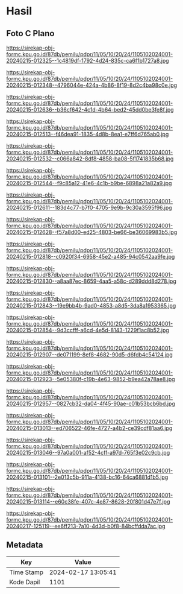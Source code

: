 # Hasil

## Foto C Plano

https://sirekap-obj-formc.kpu.go.id/87db/pemilu/pdpr/11/05/10/20/24/1105102024001-20240215-012325--1c4819df-1792-4d24-835c-ca6f1b1727a8.jpg

https://sirekap-obj-formc.kpu.go.id/87db/pemilu/pdpr/11/05/10/20/24/1105102024001-20240215-012348--4796044e-424a-4b86-8f19-8d2c4ba98c0e.jpg

https://sirekap-obj-formc.kpu.go.id/87db/pemilu/pdpr/11/05/10/20/24/1105102024001-20240215-012636--b36cf642-4c1d-4b64-bed2-45dd0be3fe8f.jpg

https://sirekap-obj-formc.kpu.go.id/87db/pemilu/pdpr/11/05/10/20/24/1105102024001-20240215-012513--f46dea91-1835-4d8b-8ea1-e7ff6d765ab0.jpg

https://sirekap-obj-formc.kpu.go.id/87db/pemilu/pdpr/11/05/10/20/24/1105102024001-20240215-012532--c066a842-8df8-4858-ba08-5f1741835b68.jpg

https://sirekap-obj-formc.kpu.go.id/87db/pemilu/pdpr/11/05/10/20/24/1105102024001-20240215-012544--f9c85a12-41e6-4c1b-b9be-6898a21a82a9.jpg

https://sirekap-obj-formc.kpu.go.id/87db/pemilu/pdpr/11/05/10/20/24/1105102024001-20240215-012611--183d4c77-b7f0-4705-9e9b-9c30a3595f96.jpg

https://sirekap-obj-formc.kpu.go.id/87db/pemilu/pdpr/11/05/10/20/24/1105102024001-20240215-012628--f57a8d00-ed25-4803-be66-be36069983b5.jpg

https://sirekap-obj-formc.kpu.go.id/87db/pemilu/pdpr/11/05/10/20/24/1105102024001-20240215-012818--c0920f34-6958-45e2-a485-94c0542aa9fe.jpg

https://sirekap-obj-formc.kpu.go.id/87db/pemilu/pdpr/11/05/10/20/24/1105102024001-20240215-012830--a8aa87ec-8659-4aa5-a58c-d289ddd8d278.jpg

https://sirekap-obj-formc.kpu.go.id/87db/pemilu/pdpr/11/05/10/20/24/1105102024001-20240215-012843--19e9bb4b-9ad0-4853-a8d5-3da8a1953365.jpg

https://sirekap-obj-formc.kpu.go.id/87db/pemilu/pdpr/11/05/10/20/24/1105102024001-20240215-012854--9d3ccfff-a6cd-4e5d-8143-1229f1ac8b52.jpg

https://sirekap-obj-formc.kpu.go.id/87db/pemilu/pdpr/11/05/10/20/24/1105102024001-20240215-012907--de071199-8ef8-4682-90d5-d6fdb4c54124.jpg

https://sirekap-obj-formc.kpu.go.id/87db/pemilu/pdpr/11/05/10/20/24/1105102024001-20240215-012923--5e05380f-c19b-4e63-9852-b9ea42a78ae8.jpg

https://sirekap-obj-formc.kpu.go.id/87db/pemilu/pdpr/11/05/10/20/24/1105102024001-20240215-012957--0827cb32-da04-4f45-90ae-c01b53bcb6bd.jpg

https://sirekap-obj-formc.kpu.go.id/87db/pemilu/pdpr/11/05/10/20/24/1105102024001-20240215-013013--ed706522-46fe-4727-a4b2-ce39cdf81aa6.jpg

https://sirekap-obj-formc.kpu.go.id/87db/pemilu/pdpr/11/05/10/20/24/1105102024001-20240215-013046--97a0a001-af52-4cff-a97d-765f3e02c9cb.jpg

https://sirekap-obj-formc.kpu.go.id/87db/pemilu/pdpr/11/05/10/20/24/1105102024001-20240215-013101--2e013c5b-911a-4138-bc16-64ca6881d1b5.jpg

https://sirekap-obj-formc.kpu.go.id/87db/pemilu/pdpr/11/05/10/20/24/1105102024001-20240215-013114--e60c38fe-407c-4e87-8628-20f801d47e7f.jpg

https://sirekap-obj-formc.kpu.go.id/87db/pemilu/pdpr/11/05/10/20/24/1105102024001-20240217-125119--ee6ff213-7a10-4d3d-b0f8-84bcffdda7ac.jpg


## Metadata

| Key        | Value               |
| ---------- | ------------------- |
| Time Stamp | 2024-02-17 13:05:41 |
| Kode Dapil | 1101                |



